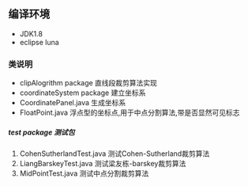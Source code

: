 ## 编译环境
- JDK1.8
- eclipse luna

### 类说明
- clipAlogrithm package 直线段裁剪算法实现
- coordinateSystem package 建立坐标系
- CoordinatePanel.java 生成坐标系
- FloatPoint.java  浮点型的坐标点,用于中点分割算法,带是否显然可见标志

##### test package 测试包

1. CohenSutherlandTest.java 测试Cohen-Sutherland裁剪算法
2. LiangBarskeyTest.java  测试梁友栋-barskey裁剪算法
3. MidPointTest.java  测试中点分割裁剪算法
